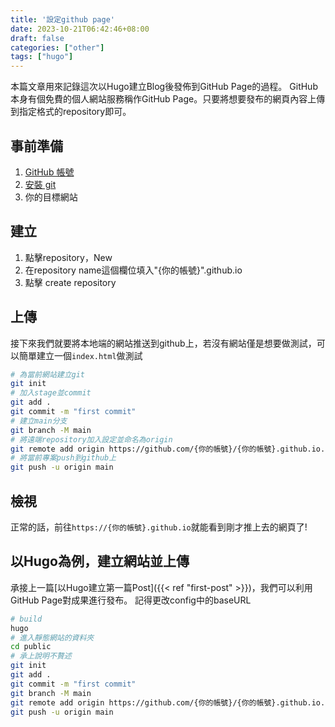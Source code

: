 ```yaml
---
title: '設定github page'
date: 2023-10-21T06:42:46+08:00
draft: false
categories: ["other"]
tags: ["hugo"]
---
```


本篇文章用來記錄這次以Hugo建立Blog後發佈到GitHub Page的過程。
GitHub本身有個免費的個人網站服務稱作GitHub Page。只要將想要發布的網頁內容上傳到指定格式的repository即可。
## 事前準備
1. [GitHub 帳號](https://github.com/signup)
2. [安裝 git](https://git-scm.com/book/en/v2/Getting-Started-Installing-Git)
3. 你的目標網站

## 建立
1. 點擊repository，New
2. 在repository name這個欄位填入"{你的帳號}".github.io
3. 點擊 create repository

## 上傳
接下來我們就要將本地端的網站推送到github上，若沒有網站僅是想要做測試，可以簡單建立一個`index.html`做測試
```bash
# 為當前網站建立git
git init
# 加入stage並commit
git add .
git commit -m "first commit"
# 建立main分支
git branch -M main
# 將遠端repository加入設定並命名為origin
git remote add origin https://github.com/{你的帳號}/{你的帳號}.github.io.git
# 將當前專案push到github上
git push -u origin main
```

## 檢視
正常的話，前往`https://{你的帳號}.github.io`就能看到剛才推上去的網頁了! 

## 以Hugo為例，建立網站並上傳
承接上一篇[以Hugo建立第一篇Post]({{< ref "first-post" >}})，我們可以利用GitHub Page對成果進行發布。
記得更改config中的baseURL
```bash
# build
hugo
# 進入靜態網站的資料夾
cd public
# 承上說明不贅述
git init
git add .
git commit -m "first commit"
git branch -M main
git remote add origin https://github.com/{你的帳號}/{你的帳號}.github.io.git
git push -u origin main
```